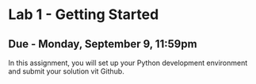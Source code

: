 # Lab 1 - Getting Started

## Due - Monday, September 9, 11:59pm

In this assignment, you will set up your Python development environment and submit your solution vit Github. 